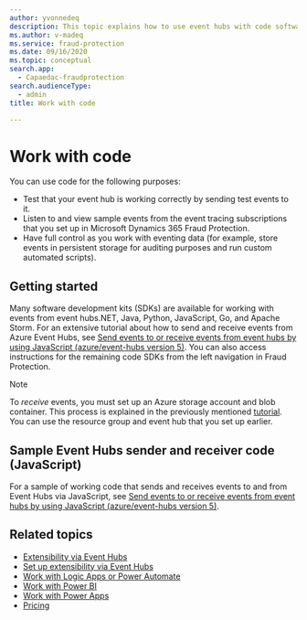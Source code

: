 ```yaml
---
author: yvonnedeq
description: This topic explains how to use event hubs with code software development kits (SDKs) to extend the functionality of Microsoft Dynamics 365 Fraud Protection and incorporate Fraud Protection data into an organization's processes and workflows.
ms.author: v-madeq
ms.service: fraud-protection
ms.date: 09/16/2020
ms.topic: conceptual
search.app:
  - Capaedac-fraudprotection
search.audienceType:
  - admin
title: Work with code

---
```


# Work with code

You can use code for the following purposes:

- Test that your event hub is working correctly by sending test events to it.
- Listen to and view sample events from the event tracing subscriptions that you set up in Microsoft Dynamics 365 Fraud Protection.
- Have full control as you work with eventing data (for example, store events in persistent storage for auditing purposes and run custom automated scripts).

## Getting started

Many software development kits (SDKs) are available for working with events from event hubs.NET, Java, Python, JavaScript, Go, and Apache Storm. For an extensive tutorial about how to send and receive events from Azure Event Hubs, see [Send events to or receive events from event hubs by using JavaScript (azure/event-hubs version 5)](https://docs.microsoft.com/azure/event-hubs/get-started-node-send-v2). You can also access instructions for the remaining code SDKs from the left navigation in Fraud Protection.

> [!NOTE]
> To *receive* events, you must set up an Azure storage account and blob container. This process is explained in the previously mentioned [tutorial](https://docs.microsoft.com/azure/event-hubs/get-started-node-send-v2). You can use the resource group and event hub that you set up earlier.

## Sample Event Hubs sender and receiver code (JavaScript)

For a sample of working code that sends and receives events to and from Event Hubs via JavaScript, see [Send events to or receive events from event hubs by using JavaScript (azure/event-hubs version 5)](https://docs.microsoft.com/azure/event-hubs/event-hubs-node-get-started-send).

## Related topics

- [Extensibility via Event Hubs](extensibility-via-event-hubs-overview.md)
- [Set up extensibility via Event Hubs](extensibility-setup.md)	
- [Work with Logic Apps or Power Automate](extensibility-with-power-automate.md)
- [Work with Power BI](extensibility-with-power-bi.md)
- [Work with Power Apps](extensibility-with-power-apps.md)
- [Pricing](extensibility-pricing.md)
